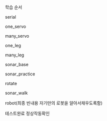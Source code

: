 학습 순서

serial

one_servo

many_servo

one_leg

many_leg

sonar_base

sonar_practice

rotate

sonar_walk

robot(최종 빈내용 자기만의 로봇을 알아서채우도록함)

테스트완료 정상작동확인
